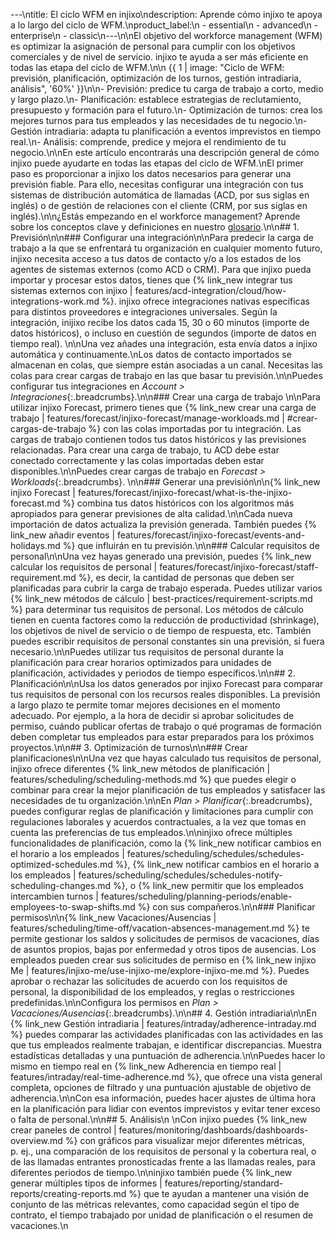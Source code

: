 ---\ntitle: El ciclo WFM en injixo\ndescription: Aprende cómo injixo te apoya a lo largo del ciclo de WFM.\nproduct_label:\n  - essential\n  - advanced\n  - enterprise\n  - classic\n---\n\nEl objetivo del workforce management (WFM) es optimizar la asignación de personal para cumplir con los objetivos comerciales y de nivel de servicio. injixo te ayuda a ser más eficiente en todas las etapa del ciclo de WFM.\n\n  {{ 1 | image: "Ciclo de WFM: previsión, planificación, optimización de los turnos, gestión intradiaria, análisis", '60%' }}\n\n- Previsión: predice tu carga de trabajo a corto, medio y largo plazo.\n- Planificación: establece estrategias de reclutamiento, presupuesto y formación para el futuro.\n- Optimización de turnos: crea los mejores turnos para tus empleados y las necesidades de tu negocio.\n- Gestión intradiaria: adapta tu planificación a eventos imprevistos en tiempo real.\n- Análisis: comprende, predice y mejora el rendimiento de tu negocio.\n\nEn este artículo encontrarás una descripción general de cómo injixo puede ayudarte en todas las etapas del ciclo de WFM.\nEl primer paso es proporcionar a injixo los datos necesarios para generar una previsión fiable. Para ello, necesitas configurar una integración con tus sistemas de distribución automática de llamadas (ACD, por sus siglas en inglés) o de gestión de relaciones con el cliente (CRM, por sus siglas en inglés).\n\n¿Estás empezando en el workforce management? Aprende sobre los conceptos clave y definiciones en nuestro [glosario](https://help.injixo.com/glossary/overview).\n\n## 1\. Previsión\n\n### Configurar una integración\n\nPara predecir la carga de trabajo a la que se enfrentará tu organización en cualquier momento futuro, injixo necesita acceso a tus datos de contacto y/o a los estados de los agentes de sistemas externos (como ACD o CRM). Para que injixo pueda importar y procesar estos datos, tienes que {% link_new integrar tus sistemas externos con injixo | features/acd-integration/cloud/how-integrations-work.md %}. injixo ofrece integraciones nativas específicas para distintos proveedores e integraciones universales. Según la integración, inijixo recibe los datos cada 15, 30 o 60 minutos (importe de datos históricos), o incluso en cuestión de segundos (importe de datos en tiempo real). \n\nUna vez añades una integración, esta envía datos a injixo automática y continuamente.\nLos datos de contacto importados se almacenan en colas, que siempre están asociadas a un canal. Necesitas las colas para crear cargas de trabajo en las que basar tu previsión.\n\nPuedes configurar tus integraciones en _Account > Integraciones_{:.breadcrumbs}.\n\n### Crear una carga de trabajo  \n\nPara utilizar injixo Forecast, primero tienes que {% link_new crear una carga de trabajo | features/forecast/injixo-forecast/manage-workloads.md | #crear-cargas-de-trabajo %} con las colas importadas por tu integración. Las cargas de trabajo contienen todos tus datos históricos y las previsiones relacionadas. Para crear una carga de trabajo, tu ACD debe estar conectado correctamente y las colas importadas deben estar disponibles.\n\nPuedes crear cargas de trabajo en _Forecast > Workloads_{:.breadcrumbs}. \n\n### Generar una previsión\n\n{% link_new injixo Forecast | features/forecast/injixo-forecast/what-is-the-injixo-forecast.md %} combina tus datos históricos con los algoritmos más apropiados para generar previsiones de alta calidad.\n\nCada nueva importación de datos actualiza la previsión generada. También puedes {% link_new añadir eventos | features/forecast/injixo-forecast/events-and-holidays.md %} que influirán en tu previsión.\n\n### Calcular requisitos de personal\n\nUna vez hayas generado una previsión, puedes {% link_new calcular los requisitos de personal | features/forecast/injixo-forecast/staff-requirement.md %}, es decir, la cantidad de personas que deben ser planificadas para cubrir la carga de trabajo esperada. Puedes utilizar varios {% link_new métodos de cálculo | best-practices/requirement-scripts.md %} para determinar tus requisitos de personal. Los métodos de cálculo tienen en cuenta factores como la reducción de productividad (shrinkage), los objetivos de nivel de servicio o de tiempo de respuesta, etc. También puedes escribir requisitos de personal constantes sin una previsión, si fuera necesario.\n\nPuedes utilizar tus requisitos de personal durante la planificación para crear horarios optimizados para unidades de planificación, actividades y periodos de tiempo específicos.\n\n## 2\. Planificación\n\nUsa los datos generados por injixo Forecast para comparar tus requisitos de personal con los recursos reales disponibles. La previsión a largo plazo te permite tomar mejores decisiones en el momento adecuado. Por ejemplo, a la hora de decidir si aprobar solicitudes de permiso, cuándo publicar ofertas de trabajo o qué programas de formación deben completar tus empleados para estar preparados para los próximos proyectos.\n\n## 3\. Optimización de turnos\n\n### Crear planificaciones\n\nUna vez que hayas calculado tus requisitos de personal, injixo ofrece diferentes {% link_new métodos de planificación | features/scheduling/scheduling-methods.md %} que puedes elegir o combinar para crear la mejor planificación de tus empleados y satisfacer las necesidades de tu organización.\n\nEn _Plan > Planificar_{:.breadcrumbs}, puedes configurar reglas de planificación y limitaciones para cumplir con regulaciones laborales y acuerdos contractuales, a la vez que tomas en cuenta las preferencias de tus empleados.\n\ninjixo ofrece múltiples funcionalidades de planificación, como la {% link_new notificar cambios en el horario a los empleados | features/scheduling/schedules/schedules-optimized-schedules.md %}, {% link_new notificar cambios en el horario a los empleados | features/scheduling/schedules/schedules-notify-scheduling-changes.md %}, o {% link_new permitir que los empleados intercambien turnos | features/scheduling/planning-periods/enable-employees-to-swap-shifts.md %} con sus compañeros.\n\n### Planificar permisos\n\n{% link_new Vacaciones/Ausencias | features/scheduling/time-off/vacation-absences-management.md %} te permite gestionar los saldos y solicitudes de permisos de vacaciones, días de asuntos propios, bajas por enfermedad y otros tipos de ausencias. Los empleados pueden crear sus solicitudes de permiso en {% link_new injixo Me | features/injixo-me/use-injixo-me/explore-injixo-me.md %}. Puedes aprobar o rechazar las solicitudes de acuerdo con los requisitos de personal, la disponibilidad de los empleados, y reglas o restricciones predefinidas.\n\nConfigura los permisos en _Plan > Vacaciones/Ausencias_{:.breadcrumbs}.\n\n## 4\. Gestión intradiaria\n\nEn {% link_new Gestión intradiaria | features/intraday/adherence-intraday.md %} puedes comparar las actividades planificadas con las actividades en las que tus empleados realmente trabajan, e identificar discrepancias. Muestra estadísticas detalladas y una puntuación de adherencia.\n\nPuedes hacer lo mismo en tiempo real en {% link_new Adherencia en tiempo real | features/intraday/real-time-adherence.md %}, que ofrece una vista general completa, opciones de filtrado y una puntuación ajustable de objetivo de adherencia.\n\nCon esa información, puedes hacer ajustes de última hora en la planificación para lidiar con eventos imprevistos y evitar tener exceso o falta de personal.\n\n## 5\. Análisis\n \nCon injixo puedes {% link_new crear paneles de control | features/monitoring/dashboards/dashboards-overview.md %} con gráficos para visualizar mejor diferentes métricas, p.&nbsp;ej., una comparación de los requisitos de personal y la cobertura real, o de las llamadas entrantes pronosticadas frente a las llamadas reales, para diferentes periodos de tiempo.\n\ninjixo también puede {% link_new generar múltiples tipos de informes | features/reporting/standard-reports/creating-reports.md %} que te ayudan a mantener una visión de conjunto de las métricas relevantes, como capacidad según el tipo de contrato, el tiempo trabajado por unidad de planificación o el resumen de vacaciones.\n